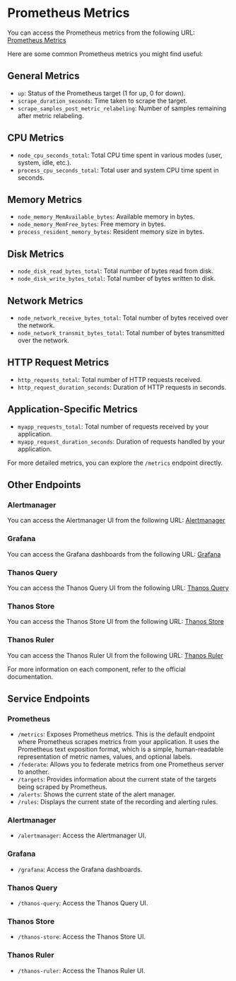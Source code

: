 # Prometheus Metrics

You can access the Prometheus metrics from the following URL:
[Prometheus Metrics](https://automatic-doodle-7pp46p4px76fpgpw-9090.app.github.dev/metrics)

Here are some common Prometheus metrics you might find useful:

## General Metrics
- `up`: Status of the Prometheus target (1 for up, 0 for down).
- `scrape_duration_seconds`: Time taken to scrape the target.
- `scrape_samples_post_metric_relabeling`: Number of samples remaining after metric relabeling.

## CPU Metrics
- `node_cpu_seconds_total`: Total CPU time spent in various modes (user, system, idle, etc.).
- `process_cpu_seconds_total`: Total user and system CPU time spent in seconds.

## Memory Metrics
- `node_memory_MemAvailable_bytes`: Available memory in bytes.
- `node_memory_MemFree_bytes`: Free memory in bytes.
- `process_resident_memory_bytes`: Resident memory size in bytes.

## Disk Metrics
- `node_disk_read_bytes_total`: Total number of bytes read from disk.
- `node_disk_write_bytes_total`: Total number of bytes written to disk.

## Network Metrics
- `node_network_receive_bytes_total`: Total number of bytes received over the network.
- `node_network_transmit_bytes_total`: Total number of bytes transmitted over the network.

## HTTP Request Metrics
- `http_requests_total`: Total number of HTTP requests received.
- `http_request_duration_seconds`: Duration of HTTP requests in seconds.

## Application-Specific Metrics
- `myapp_requests_total`: Total number of requests received by your application.
- `myapp_request_duration_seconds`: Duration of requests handled by your application.

For more detailed metrics, you can explore the `/metrics` endpoint directly.

## Other Endpoints

### Alertmanager
You can access the Alertmanager UI from the following URL:
[Alertmanager](https://automatic-doodle-7pp46p4px76fpgpw-9093.app.github.dev)

### Grafana
You can access the Grafana dashboards from the following URL:
[Grafana](https://automatic-doodle-7pp46p4px76fpgpw-3000.app.github.dev)

### Thanos Query
You can access the Thanos Query UI from the following URL:
[Thanos Query](https://automatic-doodle-7pp46p4px76fpgpw-10902.app.github.dev)

### Thanos Store
You can access the Thanos Store UI from the following URL:
[Thanos Store](https://automatic-doodle-7pp46p4px76fpgpw-10903.app.github.dev)

### Thanos Ruler
You can access the Thanos Ruler UI from the following URL:
[Thanos Ruler](https://automatic-doodle-7pp46p4px76fpgpw-10904.app.github.dev)

For more information on each component, refer to the official documentation.
## Service Endpoints

### Prometheus
- `/metrics`: Exposes Prometheus metrics. This is the default endpoint where Prometheus scrapes metrics from your application. It uses the Prometheus text exposition format, which is a simple, human-readable representation of metric names, values, and optional labels.
- `/federate`: Allows you to federate metrics from one Prometheus server to another.
- `/targets`: Provides information about the current state of the targets being scraped by Prometheus.
- `/alerts`: Shows the current state of the alert manager.
- `/rules`: Displays the current state of the recording and alerting rules.

### Alertmanager
- `/alertmanager`: Access the Alertmanager UI.

### Grafana
- `/grafana`: Access the Grafana dashboards.

### Thanos Query
- `/thanos-query`: Access the Thanos Query UI.

### Thanos Store
- `/thanos-store`: Access the Thanos Store UI.

### Thanos Ruler
- `/thanos-ruler`: Access the Thanos Ruler UI.